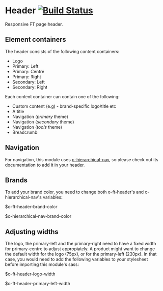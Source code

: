 # Header [![Build Status](https://travis-ci.org/Financial-Times/o-ft-header.png?branch=version2)](https://travis-ci.org/Financial-Times/o-ft-header)

Responsive FT page header.

## Element containers

The header consists of the following content containers:

* Logo
* Primary: Left
* Primary: Centre
* Primary: Right
* Secondary: Left
* Secondary: Right

Each content container can contain one of the following:

* Custom content (e.g) - brand-specific logo/title etc
* A title
* Navigation (_primary_ theme)
* Navigation (_secondary_ theme)
* Navigation (_tools_ theme)
* Breadcrumb

## Navigation

For navigation, this module uses [o-hierarchical-nav](https://github.com/Financial-Times/o-hierarchical-nav), so please check out its documentation to add it in your header.

## Brands

To add your brand color, you need to change both o-ft-header's and o-hierarchical-nav's variables:

$o-ft-header-brand-color

$o-hierarchical-nav-brand-color

## Adjusting widths

The logo, the primary-left and the primary-right need to have a fixed width for primary-centre to adjust appropiately. A product might want to change the default width for the logo (75px), or for the primary-left (230px). In that case, you would need to add the following variables to your stylesheet before importing this module's sass:

$o-ft-header-logo-width

$o-ft-header-primary-left-width
